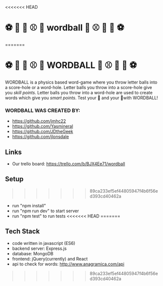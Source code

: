 <<<<<<< HEAD
# ⚽️ 🏀 🏈 ⚾️ 🎱 wordball 🎱 ⚾️ 🏈 🏀 ⚽️
=======
# ⚽️ 🏀 🏈 ⚾️ 🎱 WORDBALL 🎱 ⚾️ 🏈 🏀 ⚽️
WORDBALL is a physics based word-game where you throw letter balls into a score-hole or a word-hole. Letter balls you throw into a score-hole give you *skill points*. Letter balls you throw into a word-hole are used to create words which give you *smart points*. Test your 🧠 and your 🎯with WORDBALL!

### WORDBALL WAS CREATED BY:
- https://github.com/jmhc22
- https://github.com/Yasmineral
- https://github.com/JDtheGeek
- https://github.com/jlonsdale

## Links
- Our trello board: https://trello.com/b/BJX4Ee71/wordball

## Setup
>>>>>>> 89ca233ef5ef44805947f4b6f56ed393cd40462a

- run "npm install"
- run "npm run dev" to start server
- run "npm test" to run tests
<<<<<<< HEAD
=======

## Tech Stack
 
- code written in javascript (ES6) 
- backend server: Express.js 
- database: MongoDB
- frontend: jQuery(currently) and React
- api to check for words: http://www.anagramica.com/api
>>>>>>> 89ca233ef5ef44805947f4b6f56ed393cd40462a
